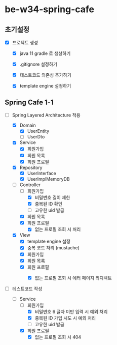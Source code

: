 # be-w34-spring-cafe


## 초기설정
- [x] 프로젝트 생성
    - [x] java 11 gradle 로 생성하기
    - [x] .gitignore 설정하기
    - [x] 테스트코드 의존성 추가하기
    - [x] template engine 설정하기


## Spring Cafe 1-1
- [ ] Spring Layered Architecture 적용
  
  - [x] Domain
    - [x] UserEntity
    - [ ] UserDto
  
  - [x] Service
    - [x] 회원가입
    - [x] 회원 목록
    - [x] 회원 프로필
  
  - [x] Repository
    - [x] UserInterface
    - [x] UserImplMemoryDB
  
  - [ ] Controller
    - [ ] 회원가입
      - [x] 비밀번호 길이 제한
      - [x] 중복된 ID 확인
      - [ ] 고유한 uid 발급
    - [x] 회원 목록
    - [x] 회원 프로필
      - [x] 없는 프로필 조회 시 처리
  
  - [x] View
    - [x] template engine 설정
    - [x] 중복 코드 처리 (mustache)
    - [x] 회원가입
    - [x] 회원 목록
    - [x] 회원 프로필
      - [x] 없는 프로필 조회 시 에러 페이지 리디렉트


- [ ] 테스트코드 작성

  - [ ] Service
    - [ ] 회원가입
      - [x] 비밀번호 6 글자 미만 입력 시 예외 처리
      - [x] 중복된 ID 가입 시도 시 예외 처리
      - [ ] 고유한 uid 발급
    - [x] 회원 프로필
      - [x] 없는 프로필 조회 시 404
